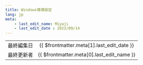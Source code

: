 ```yaml
---
title: Windows環境設定
lang: jp
meta:
    - last_edit_name: Miyaji
    - last_edit_date : 2022/09/14
---
```


|            |                                           |
| ---------- | :---------------------------------------: |
| 最終編集日 | {{ $frontmatter.meta[1].last_edit_date }} |
| 最終更新者 | {{ $frontmatter.meta[0].last_edit_name }} |


